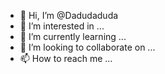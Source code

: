 - 👋 Hi, I’m @Dadudaduda
- 👀 I’m interested in ...
- 🌱 I’m currently learning ...
- 💞️ I’m looking to collaborate on ...
- 📫 How to reach me ...

<!---
Dadudaduda/Dadudaduda is a ✨ special ✨ repository because its `README.md` (this file) appears on your GitHub profile.
You can click the Preview link to take a look at your changes.
--->
